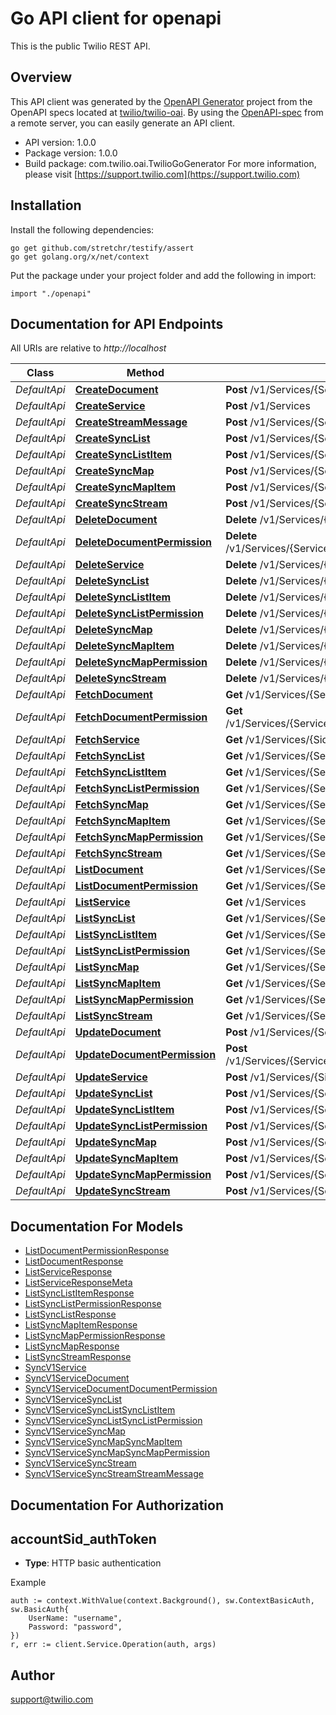 # Go API client for openapi

This is the public Twilio REST API.

## Overview
This API client was generated by the [OpenAPI Generator](https://openapi-generator.tech) project from the OpenAPI specs located at [twilio/twilio-oai](https://github.com/twilio/twilio-oai/tree/main/spec).  By using the [OpenAPI-spec](https://www.openapis.org/) from a remote server, you can easily generate an API client.

- API version: 1.0.0
- Package version: 1.0.0
- Build package: com.twilio.oai.TwilioGoGenerator
For more information, please visit [https://support.twilio.com](https://support.twilio.com)

## Installation

Install the following dependencies:

```shell
go get github.com/stretchr/testify/assert
go get golang.org/x/net/context
```

Put the package under your project folder and add the following in import:

```golang
import "./openapi"
```

## Documentation for API Endpoints

All URIs are relative to *http://localhost*

Class | Method | HTTP request | Description
------------ | ------------- | ------------- | -------------
*DefaultApi* | [**CreateDocument**](docs/DefaultApi.md#createdocument) | **Post** /v1/Services/{ServiceSid}/Documents | 
*DefaultApi* | [**CreateService**](docs/DefaultApi.md#createservice) | **Post** /v1/Services | 
*DefaultApi* | [**CreateStreamMessage**](docs/DefaultApi.md#createstreammessage) | **Post** /v1/Services/{ServiceSid}/Streams/{StreamSid}/Messages | 
*DefaultApi* | [**CreateSyncList**](docs/DefaultApi.md#createsynclist) | **Post** /v1/Services/{ServiceSid}/Lists | 
*DefaultApi* | [**CreateSyncListItem**](docs/DefaultApi.md#createsynclistitem) | **Post** /v1/Services/{ServiceSid}/Lists/{ListSid}/Items | 
*DefaultApi* | [**CreateSyncMap**](docs/DefaultApi.md#createsyncmap) | **Post** /v1/Services/{ServiceSid}/Maps | 
*DefaultApi* | [**CreateSyncMapItem**](docs/DefaultApi.md#createsyncmapitem) | **Post** /v1/Services/{ServiceSid}/Maps/{MapSid}/Items | 
*DefaultApi* | [**CreateSyncStream**](docs/DefaultApi.md#createsyncstream) | **Post** /v1/Services/{ServiceSid}/Streams | 
*DefaultApi* | [**DeleteDocument**](docs/DefaultApi.md#deletedocument) | **Delete** /v1/Services/{ServiceSid}/Documents/{Sid} | 
*DefaultApi* | [**DeleteDocumentPermission**](docs/DefaultApi.md#deletedocumentpermission) | **Delete** /v1/Services/{ServiceSid}/Documents/{DocumentSid}/Permissions/{Identity} | 
*DefaultApi* | [**DeleteService**](docs/DefaultApi.md#deleteservice) | **Delete** /v1/Services/{Sid} | 
*DefaultApi* | [**DeleteSyncList**](docs/DefaultApi.md#deletesynclist) | **Delete** /v1/Services/{ServiceSid}/Lists/{Sid} | 
*DefaultApi* | [**DeleteSyncListItem**](docs/DefaultApi.md#deletesynclistitem) | **Delete** /v1/Services/{ServiceSid}/Lists/{ListSid}/Items/{Index} | 
*DefaultApi* | [**DeleteSyncListPermission**](docs/DefaultApi.md#deletesynclistpermission) | **Delete** /v1/Services/{ServiceSid}/Lists/{ListSid}/Permissions/{Identity} | 
*DefaultApi* | [**DeleteSyncMap**](docs/DefaultApi.md#deletesyncmap) | **Delete** /v1/Services/{ServiceSid}/Maps/{Sid} | 
*DefaultApi* | [**DeleteSyncMapItem**](docs/DefaultApi.md#deletesyncmapitem) | **Delete** /v1/Services/{ServiceSid}/Maps/{MapSid}/Items/{Key} | 
*DefaultApi* | [**DeleteSyncMapPermission**](docs/DefaultApi.md#deletesyncmappermission) | **Delete** /v1/Services/{ServiceSid}/Maps/{MapSid}/Permissions/{Identity} | 
*DefaultApi* | [**DeleteSyncStream**](docs/DefaultApi.md#deletesyncstream) | **Delete** /v1/Services/{ServiceSid}/Streams/{Sid} | 
*DefaultApi* | [**FetchDocument**](docs/DefaultApi.md#fetchdocument) | **Get** /v1/Services/{ServiceSid}/Documents/{Sid} | 
*DefaultApi* | [**FetchDocumentPermission**](docs/DefaultApi.md#fetchdocumentpermission) | **Get** /v1/Services/{ServiceSid}/Documents/{DocumentSid}/Permissions/{Identity} | 
*DefaultApi* | [**FetchService**](docs/DefaultApi.md#fetchservice) | **Get** /v1/Services/{Sid} | 
*DefaultApi* | [**FetchSyncList**](docs/DefaultApi.md#fetchsynclist) | **Get** /v1/Services/{ServiceSid}/Lists/{Sid} | 
*DefaultApi* | [**FetchSyncListItem**](docs/DefaultApi.md#fetchsynclistitem) | **Get** /v1/Services/{ServiceSid}/Lists/{ListSid}/Items/{Index} | 
*DefaultApi* | [**FetchSyncListPermission**](docs/DefaultApi.md#fetchsynclistpermission) | **Get** /v1/Services/{ServiceSid}/Lists/{ListSid}/Permissions/{Identity} | 
*DefaultApi* | [**FetchSyncMap**](docs/DefaultApi.md#fetchsyncmap) | **Get** /v1/Services/{ServiceSid}/Maps/{Sid} | 
*DefaultApi* | [**FetchSyncMapItem**](docs/DefaultApi.md#fetchsyncmapitem) | **Get** /v1/Services/{ServiceSid}/Maps/{MapSid}/Items/{Key} | 
*DefaultApi* | [**FetchSyncMapPermission**](docs/DefaultApi.md#fetchsyncmappermission) | **Get** /v1/Services/{ServiceSid}/Maps/{MapSid}/Permissions/{Identity} | 
*DefaultApi* | [**FetchSyncStream**](docs/DefaultApi.md#fetchsyncstream) | **Get** /v1/Services/{ServiceSid}/Streams/{Sid} | 
*DefaultApi* | [**ListDocument**](docs/DefaultApi.md#listdocument) | **Get** /v1/Services/{ServiceSid}/Documents | 
*DefaultApi* | [**ListDocumentPermission**](docs/DefaultApi.md#listdocumentpermission) | **Get** /v1/Services/{ServiceSid}/Documents/{DocumentSid}/Permissions | 
*DefaultApi* | [**ListService**](docs/DefaultApi.md#listservice) | **Get** /v1/Services | 
*DefaultApi* | [**ListSyncList**](docs/DefaultApi.md#listsynclist) | **Get** /v1/Services/{ServiceSid}/Lists | 
*DefaultApi* | [**ListSyncListItem**](docs/DefaultApi.md#listsynclistitem) | **Get** /v1/Services/{ServiceSid}/Lists/{ListSid}/Items | 
*DefaultApi* | [**ListSyncListPermission**](docs/DefaultApi.md#listsynclistpermission) | **Get** /v1/Services/{ServiceSid}/Lists/{ListSid}/Permissions | 
*DefaultApi* | [**ListSyncMap**](docs/DefaultApi.md#listsyncmap) | **Get** /v1/Services/{ServiceSid}/Maps | 
*DefaultApi* | [**ListSyncMapItem**](docs/DefaultApi.md#listsyncmapitem) | **Get** /v1/Services/{ServiceSid}/Maps/{MapSid}/Items | 
*DefaultApi* | [**ListSyncMapPermission**](docs/DefaultApi.md#listsyncmappermission) | **Get** /v1/Services/{ServiceSid}/Maps/{MapSid}/Permissions | 
*DefaultApi* | [**ListSyncStream**](docs/DefaultApi.md#listsyncstream) | **Get** /v1/Services/{ServiceSid}/Streams | 
*DefaultApi* | [**UpdateDocument**](docs/DefaultApi.md#updatedocument) | **Post** /v1/Services/{ServiceSid}/Documents/{Sid} | 
*DefaultApi* | [**UpdateDocumentPermission**](docs/DefaultApi.md#updatedocumentpermission) | **Post** /v1/Services/{ServiceSid}/Documents/{DocumentSid}/Permissions/{Identity} | 
*DefaultApi* | [**UpdateService**](docs/DefaultApi.md#updateservice) | **Post** /v1/Services/{Sid} | 
*DefaultApi* | [**UpdateSyncList**](docs/DefaultApi.md#updatesynclist) | **Post** /v1/Services/{ServiceSid}/Lists/{Sid} | 
*DefaultApi* | [**UpdateSyncListItem**](docs/DefaultApi.md#updatesynclistitem) | **Post** /v1/Services/{ServiceSid}/Lists/{ListSid}/Items/{Index} | 
*DefaultApi* | [**UpdateSyncListPermission**](docs/DefaultApi.md#updatesynclistpermission) | **Post** /v1/Services/{ServiceSid}/Lists/{ListSid}/Permissions/{Identity} | 
*DefaultApi* | [**UpdateSyncMap**](docs/DefaultApi.md#updatesyncmap) | **Post** /v1/Services/{ServiceSid}/Maps/{Sid} | 
*DefaultApi* | [**UpdateSyncMapItem**](docs/DefaultApi.md#updatesyncmapitem) | **Post** /v1/Services/{ServiceSid}/Maps/{MapSid}/Items/{Key} | 
*DefaultApi* | [**UpdateSyncMapPermission**](docs/DefaultApi.md#updatesyncmappermission) | **Post** /v1/Services/{ServiceSid}/Maps/{MapSid}/Permissions/{Identity} | 
*DefaultApi* | [**UpdateSyncStream**](docs/DefaultApi.md#updatesyncstream) | **Post** /v1/Services/{ServiceSid}/Streams/{Sid} | 


## Documentation For Models

 - [ListDocumentPermissionResponse](docs/ListDocumentPermissionResponse.md)
 - [ListDocumentResponse](docs/ListDocumentResponse.md)
 - [ListServiceResponse](docs/ListServiceResponse.md)
 - [ListServiceResponseMeta](docs/ListServiceResponseMeta.md)
 - [ListSyncListItemResponse](docs/ListSyncListItemResponse.md)
 - [ListSyncListPermissionResponse](docs/ListSyncListPermissionResponse.md)
 - [ListSyncListResponse](docs/ListSyncListResponse.md)
 - [ListSyncMapItemResponse](docs/ListSyncMapItemResponse.md)
 - [ListSyncMapPermissionResponse](docs/ListSyncMapPermissionResponse.md)
 - [ListSyncMapResponse](docs/ListSyncMapResponse.md)
 - [ListSyncStreamResponse](docs/ListSyncStreamResponse.md)
 - [SyncV1Service](docs/SyncV1Service.md)
 - [SyncV1ServiceDocument](docs/SyncV1ServiceDocument.md)
 - [SyncV1ServiceDocumentDocumentPermission](docs/SyncV1ServiceDocumentDocumentPermission.md)
 - [SyncV1ServiceSyncList](docs/SyncV1ServiceSyncList.md)
 - [SyncV1ServiceSyncListSyncListItem](docs/SyncV1ServiceSyncListSyncListItem.md)
 - [SyncV1ServiceSyncListSyncListPermission](docs/SyncV1ServiceSyncListSyncListPermission.md)
 - [SyncV1ServiceSyncMap](docs/SyncV1ServiceSyncMap.md)
 - [SyncV1ServiceSyncMapSyncMapItem](docs/SyncV1ServiceSyncMapSyncMapItem.md)
 - [SyncV1ServiceSyncMapSyncMapPermission](docs/SyncV1ServiceSyncMapSyncMapPermission.md)
 - [SyncV1ServiceSyncStream](docs/SyncV1ServiceSyncStream.md)
 - [SyncV1ServiceSyncStreamStreamMessage](docs/SyncV1ServiceSyncStreamStreamMessage.md)


## Documentation For Authorization



## accountSid_authToken

- **Type**: HTTP basic authentication

Example

```golang
auth := context.WithValue(context.Background(), sw.ContextBasicAuth, sw.BasicAuth{
    UserName: "username",
    Password: "password",
})
r, err := client.Service.Operation(auth, args)
```


## Author

support@twilio.com

